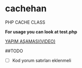 # cachehan
PHP CACHE CLASS

**For usage you can look at test.php**

[YAPIM AŞAMASI(VIDEO)](https://www.youtube.com/watch?v=_UcTpumtsTE)

##TODO 
- [ ] Kod yorum satırları eklenmeli

